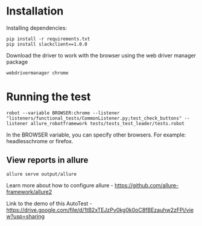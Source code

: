 # Installation


Installing dependencies:

    pip install -r requirements.txt
    pip install slackclient==1.0.0
    
    
Download the driver to work with the browser using the web driver manager package

    webdrivermanager chrome 
    

# Running the test
    robot --variable BROWSER:chrome --listener "listeners/functional_tests/CommonListener.py;test_check_buttons" --listener allure_robotframework tests/tests_test_leader/tests.robot

In the BROWSER variable, you can specify other browsers. For example: headlesschrome or firefox.


## View reports in allure
    allure serve output/allure

Learn more about how to configure allure - https://github.com/allure-framework/allure2



Link to the demo of this AutoTest - https://drive.google.com/file/d/1tB2xTEJzPv0kg0k0oC8fBEzauhw2zFPi/view?usp=sharing